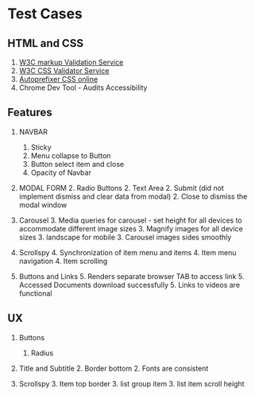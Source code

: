 # Test Cases

## HTML and CSS

1. [W3C markup Validation Service](https://validator.w3.org/)
2. [W3C CSS Validator Service](http://www.css-validator.org/)
3. [Autoprefixer CSS online](https://autoprefixer.github.io/)
4. Chrome Dev Tool - Audits Accessibility

## Features

1. NAVBAR
   1. Sticky
   1. Menu collapse to Button
   1. Button select item and close
   1. Opacity of Navbar

2. MODAL FORM
   2. Radio Buttons
   2. Text Area
   2. Submit (did not implement dismiss and clear data from modal)
   2. Close to dismiss the modal window

3. Carousel
   3. Media queries for carousel - set height for all devices to accommodate different image sizes
   3. Magnify images for all device sizes
   3. landscape for mobile
   3. Carousel images sides smoothly

4. Scrollspy
   4. Synchronization of item menu and items
   4. Item menu navigation
   4. Item scrolling

5. Buttons and Links
   5. Renders separate browser TAB to access link
   5. Accessed Documents download successfully
   5. Links to videos are functional

## UX

1. Buttons
   1. Radius

2. Title and Subtitle
   2. Border bottom
   2. Fonts are consistent

3. Scrollspy
   3. Item top border
   3. list group item
   3. list item scroll height
